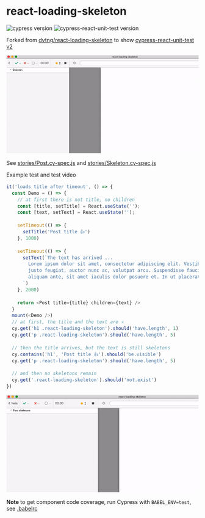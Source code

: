 # react-loading-skeleton

![cypress version](https://img.shields.io/badge/cypress-5.6.0-brightgreen) ![cypress-react-unit-test version](https://img.shields.io/badge/cypress--react--unit--test-4.17.1-brightgreen)

Forked from [dvtng/react-loading-skeleton](https://github.com/dvtng/react-loading-skeleton) to show [cypress-react-unit-test v2](https://github.com/bahmutov/cypress-react-unit-test/tree/feature/cypress-mount-mode)

![Toggle test](images/toggle.gif)

See [stories/Post.cy-spec.js](stories/Post.cy-spec.js) and [stories/Skeleton.cy-spec.js](stories/Skeleton.cy-spec.js)

Example test and test video

```js
it('loads title after timeout', () => {
  const Demo = () => {
    // at first there is not title, no children
    const [title, setTitle] = React.useState('');
    const [text, setText] = React.useState('');

    setTimeout(() => {
      setTitle('Post title 👍')
    }, 1000)

    setTimeout(() => {
      setText(`The text has arrived ...
        Lorem ipsum dolor sit amet, consectetur adipiscing elit. Vestibulum nec
        justo feugiat, auctor nunc ac, volutpat arcu. Suspendisse faucibus
        aliquam ante, sit amet iaculis dolor posuere et. In ut placerat leo.
      `)
    }, 2000)

    return <Post title={title} children={text} />
  }
  mount(<Demo />)
  // at first, the title and the text are 💀
  cy.get('h1 .react-loading-skeleton').should('have.length', 1)
  cy.get('p .react-loading-skeleton').should('have.length', 5)

  // then the title arrives, but the text is still skeletons
  cy.contains('h1', 'Post title 👍').should('be.visible')
  cy.get('p .react-loading-skeleton').should('have.length', 5)

  // and then no skeletons remain
  cy.get('.react-loading-skeleton').should('not.exist')
})
```

![Dynamic test](images/dynamic.gif)

**Note** to get component code coverage, run Cypress with `BABEL_ENV=test`, see [.babelrc](.babelrc)
